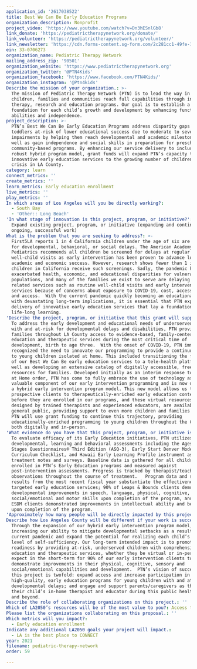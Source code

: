 ```yaml
---
application_id: '2617038522'
title: Best We Can Be Early Education Programs
organization_description: Nonprofit
project_video: 'https://www.youtube.com/watch?v=Dn3hESnlGb8'
link_donate: 'https://pediatrictherapynetwork.org/donate/'
link_volunteer: 'https://pediatrictherapynetwork.org/volunteer/'
link_newsletter: 'https://cdn.forms-content.sg-form.com/2c281cc1-49fe-11ea-a986-0ee75ed23038'
ein: 33-0706273
organization_name: Pediatric Therapy Network
mailing_address_zip: '90501'
organization_website: 'https://www.pediatrictherapynetwork.org'
organization_twitter: '@PTN4Kids'
organization_facebook: 'https://www.facebook.com/PTN4Kids/'
organization_instagram: '@Ptn4kids'
Describe the mission of your organization.: >-
  The mission of Pediatric Therapy Network (PTN) is to lead the way in helping
  children, families and communities reach full capabilities through innovative
  therapy, research and education programs. Our goal is to establish a solid
  foundation for each child’s growth and development by enhancing functional
  abilities and independence.
project_description: >-
  PTN’s Best We Can Be Early Education Programs address disparity gaps among
  toddlers at-risk of lower educational success due to moderate to severe
  impairments by helping them reach developmental and academic milestones as
  well as gain independence and social skills in preparation for preschool and
  community-based programs. By enhancing our service delivery to include a
  robust hybrid program model, grant funds will expand PTN’s capacity to deliver
  innovative early education services to the growing number of children in
  crisis in LA County.
category: learn
connect_metrics: ''
create_metrics: ''
learn_metrics: Early education enrollment
live_metrics: ''
play_metrics: ''
In which areas of Los Angeles will you be directly working?:
  - South Bay
  - 'Other:: Long Beach'
'In what stage of innovation is this project, program, or initiative?': >-
  Expand existing project, program, or initiative (expanding and continuing
  ongoing, successful work)
What is the problem that you are seeking to address?: >-
  First5LA reports 1 in 4 California children under the age of six are at risk
  for developmental, behavioral, or social delays. The American Academy of
  Pediatrics recommends all children be screened for delays at regular
  well-child visits as early intervention has been proven to advance long-term
  academic and economic success. However, research shows fewer than 1 in 3
  children in California receive such screenings. Sadly, the pandemic has only
  exacerbated health, economic, and educational disparities for vulnerable
  populations, and many of the families we exist to serve are delaying health
  related services such as routine well-child visits and early intervention
  services because of concerns about exposure to COVID-19, cost, accessibility
  and access.  With the current pandemic quickly becoming an educational crisis
  with devastating long-term implications, it is essential that PTN expand the
  delivery of innovative early education services that lay a foundation for
  life-long learning.
'Describe the project, program, or initiative that this grant will support to address the problem identified.': >-
  To address the early development and educational needs of underserved children
  with and at-risk for developmental delays and disabilities, PTN provides
  families throughout LA County access to evidence-based, family-centered
  education and therapeutic services during the most critical time of
  development, birth to age three.  With the onset of COVID-19, PTN immediately
  recognized the need to innovate our programming to provide a continuum of care
  to young children isolated at home. This included transitioning the full scope
  of our Best We Can Be early education services to a tele-health platform as
  well as developing an extensive catalog of digitally accessible, free
  resources for families. Developed initially as an interim response to the Stay
  at Home order, PTN has come to fully embrace the use of technology as a
  valuable component of our early intervention programming and is now delivering
  a hybrid early intervention program model. This new model allows us to connect
  prospective clients to therapeutically-enriched early education content even
  before they are enrolled in our programs, and these virtual resources,
  designed by trained therapists and experienced educators, are available to the
  general public, providing support to even more children and families in need. 
  PTN will use grant funding to continue this trajectory, providing
  educationally-enriched programming to young children throughout the County
  both digitally and in-person.
'What evidence do you have that this project, program, or initiative is or will be successful, and how will you define and measure success?': >-
  To evaluate efficacy of its Early Education initiatives, PTN utilizes
  developmental, learning and behavioral assessments including the Ages and
  Stages Questionnaires® Third Edition (ASQ-3), Early Start Denver Model (ESDM)
  Curriculum Checklist, and Hawaii Early Learning Profile instrument as well as
  treatment notes and surveys. Baseline data is gathered for all children
  enrolled in PTN’s Early Education programs and measured against
  post-intervention assessments. Progress is tracked by therapist/teacher
  observations throughout the course of treatment.   Program data and survey
  results from the most recent fiscal year substantiate the effectiveness of our
  targeted early education services; 90% of Leaps & Bounds clients demonstrated
  developmental improvements in speech, language, physical, cognitive,
  social/emotional and motor skills upon completion of the program, and 90% of
  ESDM clients demonstrated improvements in intellectual ability and behavior
  upon completion of the program.
'Approximately how many people will be directly impacted by this project, program, or initiative?': '1083'
Describe how Los Angeles County will be different if your work is successful.: >-
  Through the expansion of our hybrid early intervention program model, PTN is
  increasing our ability to mitigate developmental setbacks as a result of the
  current pandemic and expand the potential for realizing each child’s maximum
  level of self-sufficiency. Our long-term intended impact is to promote school
  readiness by providing at-risk, underserved children with comprehensive early
  education and therapeutic services, whether they be virtual or in-person. We
  expect in the short-term for 90% of our early intervention clients to
  demonstrate improvements in their physical, cognitive, sensory and
  social/emotional capabilities and development.  PTN’s vision of success for
  this project is twofold: expand access and increase participation in
  high-quality, early education programs for young children with and at-risk for
  developmental delays; and engage and support parents/caregivers as they act as
  their child’s in-home therapist and educator during this public health crisis
  and beyond.
Describe the role of collaborating organizations on this project.: ''
Which of LA2050’s resources will be of the most value to you?: Access to the LA2050 community
Please list the organizations collaborating on this proposal.: ''
Which metrics will you impact?:
  - Early education enrollment
Indicate any additional LA2050 goals your project will impact.:
  - LA is the best place to CONNECT
year: 2021
filename: pediatric-therapy-network
order: 59

---
```

